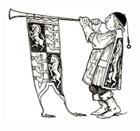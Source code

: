 <!-- Do you hear the clarion call? -->
<p align="center">
<img src="herald.jpg" alt="The Herald" width="50%">
</p>
